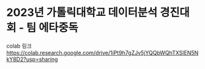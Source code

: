# 2023년 가톨릭대학교 데이터분석 경진대회 - 팀 에타중독
colab 링크
https://colab.research.google.com/drive/1iPt9h7gZJv5jYQQbWQhTXSlEN5NkY8D2?usp=sharing
